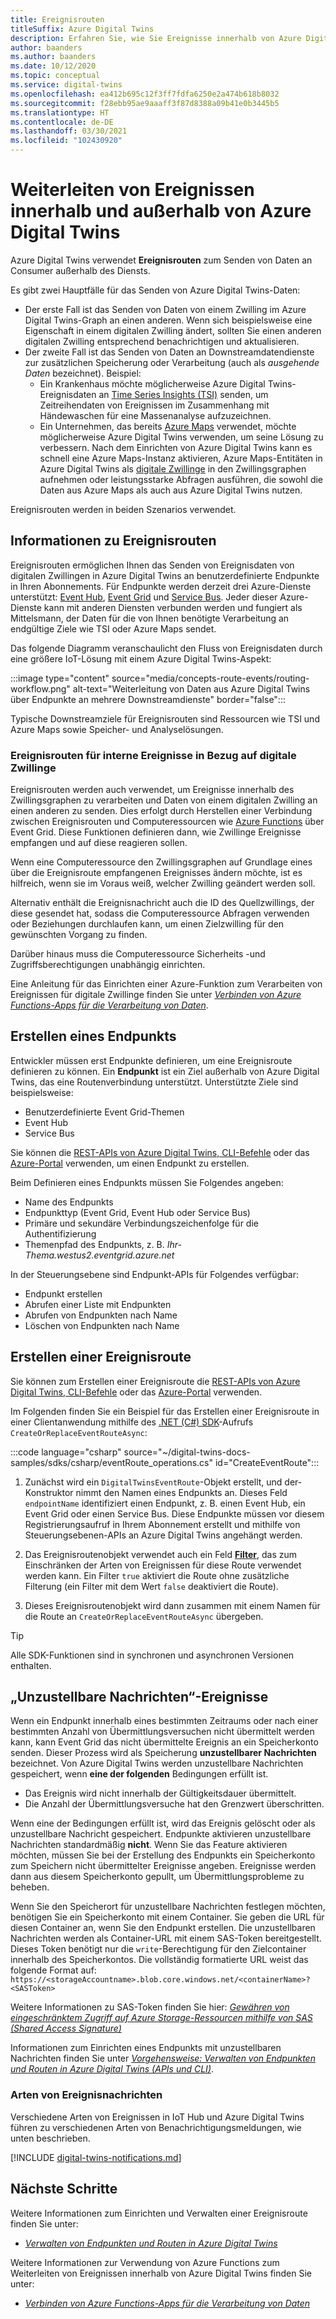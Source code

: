 ```yaml
---
title: Ereignisrouten
titleSuffix: Azure Digital Twins
description: Erfahren Sie, wie Sie Ereignisse innerhalb von Azure Digital Twins und an andere Azure-Dienste weiterleiten.
author: baanders
ms.author: baanders
ms.date: 10/12/2020
ms.topic: conceptual
ms.service: digital-twins
ms.openlocfilehash: ea412b695c12f3ff7fdfa6250e2a474b618b8032
ms.sourcegitcommit: f28ebb95ae9aaaff3f87d8388a09b41e0b3445b5
ms.translationtype: HT
ms.contentlocale: de-DE
ms.lasthandoff: 03/30/2021
ms.locfileid: "102430920"
---
```

# <a name="route-events-within-and-outside-of-azure-digital-twins"></a>Weiterleiten von Ereignissen innerhalb und außerhalb von Azure Digital Twins

Azure Digital Twins verwendet **Ereignisrouten** zum Senden von Daten an Consumer außerhalb des Diensts. 

Es gibt zwei Hauptfälle für das Senden von Azure Digital Twins-Daten:
* Der erste Fall ist das Senden von Daten von einem Zwilling im Azure Digital Twins-Graph an einen anderen. Wenn sich beispielsweise eine Eigenschaft in einem digitalen Zwilling ändert, sollten Sie einen anderen digitalen Zwilling entsprechend benachrichtigen und aktualisieren.
* Der zweite Fall ist das Senden von Daten an Downstreamdatendienste zur zusätzlichen Speicherung oder Verarbeitung (auch als *ausgehende Daten* bezeichnet). Beispiel:
  - Ein Krankenhaus möchte möglicherweise Azure Digital Twins-Ereignisdaten an [Time Series Insights (TSI)](../time-series-insights/overview-what-is-tsi.md) senden, um Zeitreihendaten von Ereignissen im Zusammenhang mit Händewaschen für eine Massenanalyse aufzuzeichnen.
  - Ein Unternehmen, das bereits [Azure Maps](../azure-maps/about-azure-maps.md) verwendet, möchte möglicherweise Azure Digital Twins verwenden, um seine Lösung zu verbessern. Nach dem Einrichten von Azure Digital Twins kann es schnell eine Azure Maps-Instanz aktivieren, Azure Maps-Entitäten in Azure Digital Twins als [digitale Zwillinge](concepts-twins-graph.md) in den Zwillingsgraphen aufnehmen oder leistungsstarke Abfragen ausführen, die sowohl die Daten aus Azure Maps als auch aus Azure Digital Twins nutzen.

Ereignisrouten werden in beiden Szenarios verwendet.

## <a name="about-event-routes"></a>Informationen zu Ereignisrouten

Ereignisrouten ermöglichen Ihnen das Senden von Ereignisdaten von digitalen Zwillingen in Azure Digital Twins an benutzerdefinierte Endpunkte in Ihren Abonnements. Für Endpunkte werden derzeit drei Azure-Dienste unterstützt: [Event Hub](../event-hubs/event-hubs-about.md), [Event Grid](../event-grid/overview.md) und [Service Bus](../service-bus-messaging/service-bus-messaging-overview.md). Jeder dieser Azure-Dienste kann mit anderen Diensten verbunden werden und fungiert als Mittelsmann, der Daten für die von Ihnen benötigte Verarbeitung an endgültige Ziele wie TSI oder Azure Maps sendet.

Das folgende Diagramm veranschaulicht den Fluss von Ereignisdaten durch eine größere IoT-Lösung mit einem Azure Digital Twins-Aspekt:

:::image type="content" source="media/concepts-route-events/routing-workflow.png" alt-text="Weiterleitung von Daten aus Azure Digital Twins über Endpunkte an mehrere Downstreamdienste" border="false":::

Typische Downstreamziele für Ereignisrouten sind Ressourcen wie TSI und Azure Maps sowie Speicher- und Analyselösungen.

### <a name="event-routes-for-internal-digital-twin-events"></a>Ereignisrouten für interne Ereignisse in Bezug auf digitale Zwillinge

Ereignisrouten werden auch verwendet, um Ereignisse innerhalb des Zwillingsgraphen zu verarbeiten und Daten von einem digitalen Zwilling an einen anderen zu senden. Dies erfolgt durch Herstellen einer Verbindung zwischen Ereignisrouten und Computeressourcen wie [Azure Functions](../azure-functions/functions-overview.md) über Event Grid. Diese Funktionen definieren dann, wie Zwillinge Ereignisse empfangen und auf diese reagieren sollen. 

Wenn eine Computeressource den Zwillingsgraphen auf Grundlage eines über die Ereignisroute empfangenen Ereignisses ändern möchte, ist es hilfreich, wenn sie im Voraus weiß, welcher Zwilling geändert werden soll. 

Alternativ enthält die Ereignisnachricht auch die ID des Quellzwillings, der diese gesendet hat, sodass die Computeressource Abfragen verwenden oder Beziehungen durchlaufen kann, um einen Zielzwilling für den gewünschten Vorgang zu finden. 

Darüber hinaus muss die Computeressource Sicherheits -und Zugriffsberechtigungen unabhängig einrichten.

Eine Anleitung für das Einrichten einer Azure-Funktion zum Verarbeiten von Ereignissen für digitale Zwillinge finden Sie unter [*Verbinden von Azure Functions-Apps für die Verarbeitung von Daten*](how-to-create-azure-function.md).

## <a name="create-an-endpoint"></a>Erstellen eines Endpunkts

Entwickler müssen erst Endpunkte definieren, um eine Ereignisroute definieren zu können. Ein **Endpunkt** ist ein Ziel außerhalb von Azure Digital Twins, das eine Routenverbindung unterstützt. Unterstützte Ziele sind beispielsweise:
* Benutzerdefinierte Event Grid-Themen
* Event Hub
* Service Bus

Sie können die [REST-APIs von Azure Digital Twins, CLI-Befehle](how-to-manage-routes-apis-cli.md#create-an-endpoint-for-azure-digital-twins) oder das [Azure-Portal](how-to-manage-routes-portal.md#create-an-endpoint-for-azure-digital-twins) verwenden, um einen Endpunkt zu erstellen.

Beim Definieren eines Endpunkts müssen Sie Folgendes angeben:
* Name des Endpunkts
* Endpunkttyp (Event Grid, Event Hub oder Service Bus)
* Primäre und sekundäre Verbindungszeichenfolge für die Authentifizierung 
* Themenpfad des Endpunkts, z. B. *Ihr-Thema.westus2.eventgrid.azure.net*

In der Steuerungsebene sind Endpunkt-APIs für Folgendes verfügbar:
* Endpunkt erstellen
* Abrufen einer Liste mit Endpunkten
* Abrufen von Endpunkten nach Name
* Löschen von Endpunkten nach Name

## <a name="create-an-event-route"></a>Erstellen einer Ereignisroute
 
Sie können zum Erstellen einer Ereignisroute die [REST-APIs von Azure Digital Twins, CLI-Befehle](how-to-manage-routes-apis-cli.md#create-an-event-route) oder das [Azure-Portal](how-to-manage-routes-portal.md#create-an-event-route) verwenden.

Im Folgenden finden Sie ein Beispiel für das Erstellen einer Ereignisroute in einer Clientanwendung mithilfe des [.NET (C#) SDK](/dotnet/api/overview/azure/digitaltwins/client)-Aufrufs `CreateOrReplaceEventRouteAsync`: 

:::code language="csharp" source="~/digital-twins-docs-samples/sdks/csharp/eventRoute_operations.cs" id="CreateEventRoute":::

1. Zunächst wird ein `DigitalTwinsEventRoute`-Objekt erstellt, und der-Konstruktor nimmt den Namen eines Endpunkts an. Dieses Feld `endpointName` identifiziert einen Endpunkt, z. B. einen Event Hub, ein Event Grid oder einen Service Bus. Diese Endpunkte müssen vor diesem Registrierungsaufruf in Ihrem Abonnement erstellt und mithilfe von Steuerungsebenen-APIs an Azure Digital Twins angehängt werden.

2. Das Ereignisroutenobjekt verwendet auch ein Feld [**Filter**](how-to-manage-routes-apis-cli.md#filter-events), das zum Einschränken der Arten von Ereignissen für diese Route verwendet werden kann. Ein Filter `true` aktiviert die Route ohne zusätzliche Filterung (ein Filter mit dem Wert `false` deaktiviert die Route). 

3. Dieses Ereignisroutenobjekt wird dann zusammen mit einem Namen für die Route an `CreateOrReplaceEventRouteAsync` übergeben.

> [!TIP]
> Alle SDK-Funktionen sind in synchronen und asynchronen Versionen enthalten.

## <a name="dead-letter-events"></a>„Unzustellbare Nachrichten“-Ereignisse

Wenn ein Endpunkt innerhalb eines bestimmten Zeitraums oder nach einer bestimmten Anzahl von Übermittlungsversuchen nicht übermittelt werden kann, kann Event Grid das nicht übermittelte Ereignis an ein Speicherkonto senden. Dieser Prozess wird als Speicherung **unzustellbarer Nachrichten** bezeichnet. Von Azure Digital Twins werden unzustellbare Nachrichten gespeichert, wenn **eine der folgenden** Bedingungen erfüllt ist. 

* Das Ereignis wird nicht innerhalb der Gültigkeitsdauer übermittelt.
* Die Anzahl der Übermittlungsversuche hat den Grenzwert überschritten.

Wenn eine der Bedingungen erfüllt ist, wird das Ereignis gelöscht oder als unzustellbare Nachricht gespeichert. Endpunkte aktivieren unzustellbare Nachrichten standardmäßig **nicht**. Wenn Sie das Feature aktivieren möchten, müssen Sie bei der Erstellung des Endpunkts ein Speicherkonto zum Speichern nicht übermittelter Ereignisse angeben. Ereignisse werden dann aus diesem Speicherkonto gepullt, um Übermittlungsprobleme zu beheben.

Wenn Sie den Speicherort für unzustellbare Nachrichten festlegen möchten, benötigen Sie ein Speicherkonto mit einem Container. Sie geben die URL für diesen Container an, wenn Sie den Endpunkt erstellen. Die unzustellbaren Nachrichten werden als Container-URL mit einem SAS-Token bereitgestellt. Dieses Token benötigt nur die `write`-Berechtigung für den Zielcontainer innerhalb des Speicherkontos. Die vollständig formatierte URL weist das folgende Format auf: `https://<storageAccountname>.blob.core.windows.net/<containerName>?<SASToken>`

Weitere Informationen zu SAS-Token finden Sie hier: [*Gewähren von eingeschränktem Zugriff auf Azure Storage-Ressourcen mithilfe von SAS (Shared Access Signature)*](../storage/common/storage-sas-overview.md)

Informationen zum Einrichten eines Endpunkts mit unzustellbaren Nachrichten finden Sie unter [*Vorgehensweise: Verwalten von Endpunkten und Routen in Azure Digital Twins (APIs und CLI)*](how-to-manage-routes-apis-cli.md#create-an-endpoint-with-dead-lettering).

### <a name="types-of-event-messages"></a>Arten von Ereignisnachrichten

Verschiedene Arten von Ereignissen in IoT Hub und Azure Digital Twins führen zu verschiedenen Arten von Benachrichtigungsmeldungen, wie unten beschrieben.

[!INCLUDE [digital-twins-notifications.md](../../includes/digital-twins-notifications.md)]

## <a name="next-steps"></a>Nächste Schritte

Weitere Informationen zum Einrichten und Verwalten einer Ereignisroute finden Sie unter:
* [*Verwalten von Endpunkten und Routen in Azure Digital Twins*](how-to-manage-routes-apis-cli.md)

Weitere Informationen zur Verwendung von Azure Functions zum Weiterleiten von Ereignissen innerhalb von Azure Digital Twins finden Sie unter:
* [*Verbinden von Azure Functions-Apps für die Verarbeitung von Daten*](how-to-create-azure-function.md)